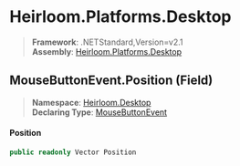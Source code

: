 # Heirloom.Platforms.Desktop

> **Framework**: .NETStandard,Version=v2.1  
> **Assembly**: [Heirloom.Platforms.Desktop][0]

## MouseButtonEvent.Position (Field)

> **Namespace**: [Heirloom.Desktop][0]  
> **Declaring Type**: [MouseButtonEvent][1]

#### Position

```cs
public readonly Vector Position
```

[0]: ../../../Heirloom.Platforms.Desktop.md
[1]: ../MouseButtonEvent.md
